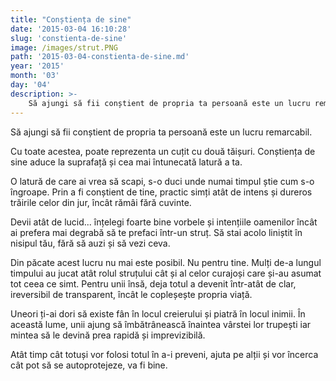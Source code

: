 ```yaml
---
title: "Conștiența de sine"
date: '2015-03-04 16:10:28'
slug: 'constienta-de-sine'
image: /images/strut.PNG
path: '2015-03-04-constienta-de-sine.md'
year: '2015'
month: '03'
day: '04'
description: >-
    Să ajungi să fii conștient de propria ta persoană este un lucru remarcabil.Cu toate acestea, poate reprezenta un cuțit cu două tăișuri. Conștiența de sine aduce la suprafață și cea mai întunecată lat
---
```

<div class="kg-card-markdown"><p>Să ajungi să fii conștient de propria ta persoană este un lucru remarcabil.</p>
<p>Cu toate acestea, poate reprezenta un cuțit cu două tăișuri. Conștiența de sine aduce la suprafață și cea mai întunecată latură a ta.</p>
<p>O latură de care ai vrea să scapi, s-o duci unde numai timpul știe cum s-o îngroape. Prin a fi conștient de tine, practic simți atât de intens și dureros trăirile celor din jur, încât rămâi fără cuvinte.</p>
<p>Devii atât de lucid... înțelegi foarte bine vorbele și intențiile oamenilor încât ai prefera mai degrabă să te prefaci într-un struț. Să stai acolo liniștit în nisipul tău, fără să auzi și să vezi ceva.</p>
<p>Din păcate acest lucru nu mai este posibil. Nu pentru tine. Mulți de-a lungul timpului au jucat atât rolul struțului cât și al celor curajoși care și-au asumat tot ceea ce simt. Pentru unii însă, deja totul a devenit într-atât de clar, ireversibil de transparent, încât le copleșește propria viață.</p>
<p>Uneori ți-ai dori să existe fân în locul creierului și piatră în locul inimii. În această lume, unii ajung să îmbătrânească înaintea vârstei lor trupești iar mintea să le devină prea rapidă și imprevizibilă.</p>
<p>Atât timp cât totuși vor folosi totul în a-i preveni, ajuta pe alții și vor încerca cât pot să se autoprotejeze, va fi bine.</p>
</div>
    